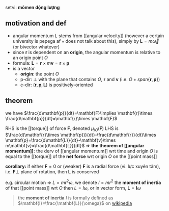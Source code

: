 setvi: **mômen động lượng**

## motivation and def
- angular momentum $L$ stems from [[angular velocity]] (however a certain university is pepega af :skull: does not talk about this), simply by $\mathbf{L}=m \vec{\omega}$ (or bivector whatever)
- since $\mathbf{r}$ is dependent on an **origin**, the angular momentum is relative to an origin point $O$
- formula: $\mathbf{L}=\mathbf{r}\times m\mathbf{v}=\mathbf{r}\times \mathbf{p}$
- is a vector
	- **origin**: the point $O$
	- p-dir: $\perp$ with the plane that contains $O$, $\mathbf{r}$ and $\mathbf{v}$ (i.e. $O+span \{ \mathbf{r}, \mathbf{p} \}$)
	- c-dir: $(\mathbf{r}, \mathbf{p}, \mathbf{L})$ is positively-oriented

## theorem
we have $\frac{d\mathbf{p}}{dt}=\mathbf{F}\implies \mathbf{r}\times \frac{d\mathbf{p}}{dt}=\mathbf{r}\times \mathbf{F}$

RHS is the [[torque]] of force $\mathbf{F}$, denoted $\mu_{/O}(\mathbf{F})$
LHS is $\frac{d(\mathbf{r}\times \mathbf{p})}{dt}-\frac{d\mathbf{r}}{dt}\times \mathbf{p}=\frac{d\mathbf{L}}{dt}-\mathbf{v}\times m\mathbf{v}=\frac{d\mathbf{L}}{dt}$
=> **the theorem of [[angular momentum]]:** the derv of [[angular momentum]] wrt time and origin $O$ is equal to the [[torque]] of the **net force** wrt origin $O$ on the [[point mass]]

**corollary:** if either $\mathbf{F}=0$ or (weaker) $\mathbf{F}$ is a radial force (vi: lực xuyên tâm), i.e. $\mathbf{F}\perp$ plane of rotation, then $\mathbf{L}$ is conserved

e.g. circular motion => $L=mr^{2}\omega$, we denote $I=mr^{2}$ the **moment of inertia** of that [[point mass]] wrt $O$ then $L=I\omega$, or in vector form, $\mathbf{L}=\mathbf{I}\omega$

> the **moment of inertia** $I$ is formally defined as $\mathbf{I}=\frac{\mathbf{L}}{\omega}$ on [wikipedia](https://en.wikipedia.org/wiki/Moment_of_inertia)